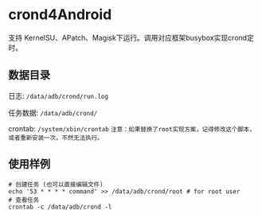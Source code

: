 # crond4Android

支持 KernelSU、APatch、Magisk下运行。调用对应框架busybox实现crond定时。

## 数据目录

日志: `/data/adb/crond/run.log`

任务数据: `/data/adb/crond/`

crontab: `/system/xbin/crontab`
`注意：如果替换了root实现方案，记得修改这个脚本，或者重新安装一次，不然无法执行。`
## 使用样例

```shell
# 创建任务 (也可以直接编辑文件)
echo '53 * * * * command' >> /data/adb/crond/root # for root user 
# 查看任务
crontab -c /data/adb/crond -l
```
